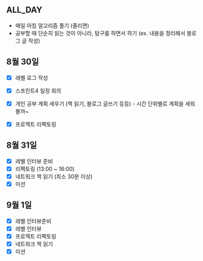 ## ALL_DAY

- 매일 아침 알고리즘 풀기 (졸리면)
- 공부할 때 단순히 읽는 것이 아니라, 탐구를 하면서 하기 (ex. 내용을 정리해서 블로그 글 작성)


## 8월 30일

- [x] 레벨 로그 작성
- [x] 스프린트4 일정 회의
- [x] 개인 공부 계획 세우기 (책 읽기, 블로그 글쓰기 등등) - 시간 단위별로 계획을 세워볼까~
- [x] 프로젝트 리팩토링


## 8월 31일

- [x] 레벨 인터뷰 준비
- [x] 리팩토링 (13:00 ~ 16:00)
- [x] 네트워크 책 읽기 (최소 30분 이상)
- [x] 미션

## 9월 1일

- [x] 레벨 인터뷰준비
- [x] 레벨 인터뷰
- [x] 프로젝트 리팩토링
- [x] 네트워크 책 읽기
- [x] 미션  
